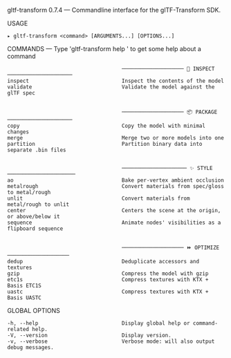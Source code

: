 
  gltf-transform 0.7.4 — Commandline interface for the glTF-Transform SDK.

  USAGE 
  
    ▸ gltf-transform <command> [ARGUMENTS...] [OPTIONS...]


  COMMANDS — Type 'gltf-transform help <command>' to get some help about a command

                                                                                                
                                                                                                
                                         ──────────────────── 🔎 INSPECT ─────────────────────  
    inspect                              Inspect the contents of the model                      
    validate                             Validate the model against the glTF spec               
                                                                                                
                                                                                                
                                         ──────────────────── 📦 PACKAGE ─────────────────────  
    copy                                 Copy the model with minimal changes                    
    merge                                Merge two or more models into one                      
    partition                            Partition binary data into separate .bin files         
                                                                                                
                                                                                                
                                         ───────────────────── ✨ STYLE ──────────────────────  
    ao                                   Bake per-vertex ambient occlusion                      
    metalrough                           Convert materials from spec/gloss to metal/rough       
    unlit                                Convert materials from metal/rough to unlit            
    center                               Centers the scene at the origin, or above/below it     
    sequence                             Animate nodes' visibilities as a flipboard sequence    
                                                                                                
                                                                                                
                                         ──────────────────── ⏩ OPTIMIZE ────────────────────  
    dedup                                Deduplicate accessors and textures                     
    gzip                                 Compress the model with gzip                           
    etc1s                                Compress textures with KTX + Basis ETC1S               
    uastc                                Compress textures with KTX + Basis UASTC               

  GLOBAL OPTIONS

    -h, --help                           Display global help or command-related help.           
    -V, --version                        Display version.                                       
    -v, --verbose                        Verbose mode: will also output debug messages.         

